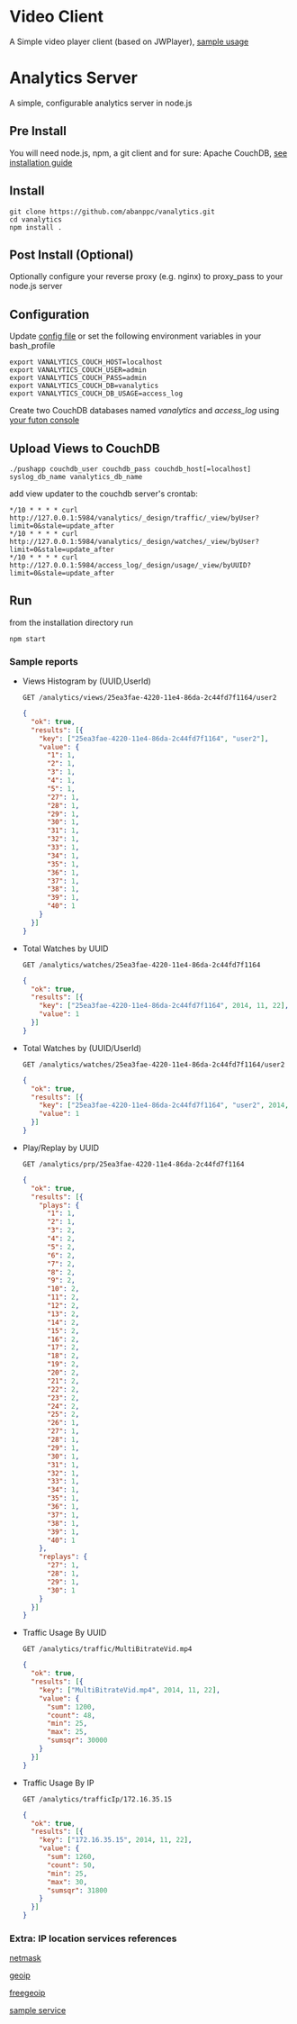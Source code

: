 # Video Client
  
  A Simple video player client (based on JWPlayer), [sample usage](https://github.com/abanppc/vanalytics/wiki/ovpClientUsage)


# Analytics Server #

  A simple, configurable analytics server in node.js


## Pre Install ##

  You will need node.js, npm, a git client and for sure:
  Apache CouchDB, [see installation guide](https://github.com/abanppc/sysCouchLog/wiki/Installing-on-CentOS-7)


## Install ##

    git clone https://github.com/abanppc/vanalytics.git
    cd vanalytics
    npm install .


## Post Install (Optional) ##

  Optionally configure your reverse proxy (e.g. nginx) to proxy_pass to your node.js server


## Configuration ##

  Update [config file](config.js) or set the following environment variables in your bash_profile

    export VANALYTICS_COUCH_HOST=localhost
    export VANALYTICS_COUCH_USER=admin
    export VANALYTICS_COUCH_PASS=admin
    export VANALYTICS_COUCH_DB=vanalytics
    export VANALYTICS_COUCH_DB_USAGE=access_log


Create two CouchDB databases named *vanalytics* and *access_log* using [your futon console](http://127.0.0.1:5984/_utils)


## Upload Views to CouchDB ##

    ./pushapp couchdb_user couchdb_pass couchdb_host[=localhost] syslog_db_name vanalytics_db_name


add view updater to the couchdb server's crontab:

    */10 * * * * curl http://127.0.0.1:5984/vanalytics/_design/traffic/_view/byUser?limit=0&stale=update_after
    */10 * * * * curl http://127.0.0.1:5984/vanalytics/_design/watches/_view/byUser?limit=0&stale=update_after
    */10 * * * * curl http://127.0.0.1:5984/access_log/_design/usage/_view/byUUID?limit=0&stale=update_after


## Run ##

from the installation directory run
    
    npm start
    

### Sample reports ###

 * Views Histogram by (UUID,UserId)

    `GET /analytics/views/25ea3fae-4220-11e4-86da-2c44fd7f1164/user2`


    ```json
    {
      "ok": true,
      "results": [{
        "key": ["25ea3fae-4220-11e4-86da-2c44fd7f1164", "user2"],
        "value": {
          "1": 1,
          "2": 1,
          "3": 1,
          "4": 1,
          "5": 1,
          "27": 1,
          "28": 1,
          "29": 1,
          "30": 1,
          "31": 1,
          "32": 1,
          "33": 1,
          "34": 1,
          "35": 1,
          "36": 1,
          "37": 1,
          "38": 1,
          "39": 1,
          "40": 1
        }
      }]
    }
    ```


 * Total Watches by UUID

    `GET /analytics/watches/25ea3fae-4220-11e4-86da-2c44fd7f1164`

    ```json
    {
      "ok": true,
      "results": [{
        "key": ["25ea3fae-4220-11e4-86da-2c44fd7f1164", 2014, 11, 22],
        "value": 1
      }]
    }
    ```


 * Total Watches by (UUID/UserId)

    `GET /analytics/watches/25ea3fae-4220-11e4-86da-2c44fd7f1164/user2`

    ```json
    {
      "ok": true,
      "results": [{
        "key": ["25ea3fae-4220-11e4-86da-2c44fd7f1164", "user2", 2014, 11],
        "value": 1
      }]
    }
    ```


 * Play/Replay by UUID

    `GET /analytics/prp/25ea3fae-4220-11e4-86da-2c44fd7f1164`

    ```json
    {
      "ok": true,
      "results": [{
        "plays": {
          "1": 1,
          "2": 1,
          "3": 2,
          "4": 2,
          "5": 2,
          "6": 2,
          "7": 2,
          "8": 2,
          "9": 2,
          "10": 2,
          "11": 2,
          "12": 2,
          "13": 2,
          "14": 2,
          "15": 2,
          "16": 2,
          "17": 2,
          "18": 2,
          "19": 2,
          "20": 2,
          "21": 2,
          "22": 2,
          "23": 2,
          "24": 2,
          "25": 2,
          "26": 1,
          "27": 1,
          "28": 1,
          "29": 1,
          "30": 1,
          "31": 1,
          "32": 1,
          "33": 1,
          "34": 1,
          "35": 1,
          "36": 1,
          "37": 1,
          "38": 1,
          "39": 1,
          "40": 1
        },
        "replays": {
          "27": 1,
          "28": 1,
          "29": 1,
          "30": 1
        }
      }]
    }
    ```


 * Traffic Usage By UUID

    `GET /analytics/traffic/MultiBitrateVid.mp4`

    ```json
    {
      "ok": true,
      "results": [{
        "key": ["MultiBitrateVid.mp4", 2014, 11, 22],
        "value": {
          "sum": 1200,
          "count": 48,
          "min": 25,
          "max": 25,
          "sumsqr": 30000
        }
      }]
    }
    ```


 * Traffic Usage By IP

    `GET /analytics/trafficIp/172.16.35.15`

    ```json
    {
      "ok": true,
      "results": [{
        "key": ["172.16.35.15", 2014, 11, 22],
        "value": {
          "sum": 1260,
          "count": 50,
          "min": 25,
          "max": 30,
          "sumsqr": 31800
        }
      }]
    }
    ```



### Extra: IP location services references ###

  [netmask](https://github.com/rs/node-netmask)
  
  [geoip](http://www.telize.com/geoip?callback=?%22)
  
  [freegeoip](http://freegeoip.net/)
  
  [sample service](http://services.ce3c.be/ciprg/?countrys=IRAN+%28ISLAMIC+REPUBLIC+OF%29%2C&format=shareaza&format2=Country+%3A%3A+%7Bcountry%7D%0D%0AStart+IP+of+range+%3A%3A+%7Bstartip%7D%0D%0AEnd+IP+of+range+%3A%3A+%7Bendip%7D%0D%0ANetmask+%3A%3A+%7Bnetmask%7D%0D%0A)
